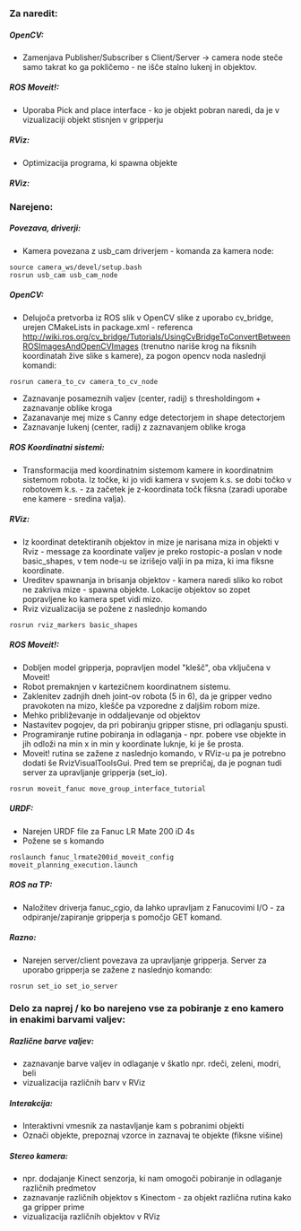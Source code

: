 ### Za naredit:
##### OpenCV:
* Zamenjava Publisher/Subscriber s Client/Server -> camera node steče samo takrat ko ga pokličemo - ne išče stalno lukenj in objektov.

##### ROS Moveit!:
* Uporaba Pick and place interface - ko je objekt pobran naredi, da je v vizualizaciji objekt stisnjen v gripperju

##### RViz:
* Optimizacija programa, ki spawna objekte

##### RViz:

### Narejeno:
##### Povezava, driverji:
* Kamera povezana z usb_cam driverjem - komanda za kamera node: 
```
source camera_ws/devel/setup.bash
rosrun usb_cam usb_cam_node
```
##### OpenCV: 
* Delujoča pretvorba iz ROS slik v OpenCV slike z uporabo cv_bridge, urejen CMakeLists in package.xml - referenca http://wiki.ros.org/cv_bridge/Tutorials/UsingCvBridgeToConvertBetweenROSImagesAndOpenCVImages (trenutno nariše krog na fiksnih koordinatah žive slike s kamere), za pogon opencv noda naslednji komandi: 
```
rosrun camera_to_cv camera_to_cv_node
``` 
* Zaznavanje posameznih valjev (center, radij) s thresholdingom + zaznavanje oblike kroga
* Zazanavanje mej mize s Canny edge detectorjem in shape detectorjem
* Zaznavanje lukenj (center, radij) z zaznavanjem oblike kroga

##### ROS Koordinatni sistemi:
* Transformacija med koordinatnim sistemom kamere in koordinatnim sistemom robota. Iz točke, ki jo vidi kamera v svojem k.s. se dobi točko v robotovem k.s. - za začetek je z-koordinata točk fiksna (zaradi uporabe ene kamere - sredina valja).

##### RViz:
* Iz koordinat detektiranih objektov in mize je narisana miza in objekti v Rviz - message za koordinate valjev je preko rostopic-a poslan v node basic_shapes, v tem node-u se izrišejo valji in pa miza, ki ima fiksne koordinate.
* Ureditev spawnanja in brisanja objektov - kamera naredi sliko ko robot ne zakriva mize - spawna objekte. Lokacije objektov so zopet popravljene ko kamera spet vidi mizo.
* Rviz vizualizacija se požene z naslednjo komando
```
rosrun rviz_markers basic_shapes
``` 

##### ROS Moveit!:
* Dobljen model gripperja, popravljen model "klešč", oba vključena v Moveit!
* Robot premaknjen v kartezičnem koordinatnem sistemu.
* Zaklenitev zadnjih dneh joint-ov robota (5 in 6), da je gripper vedno pravokoten na mizo, klešče pa vzporedne z daljšim robom mize.
* Mehko približevanje in oddaljevanje od objektov
* Nastavitev pogojev, da pri pobiranju gripper stisne, pri odlaganju spusti.
* Programiranje rutine pobiranja in odlaganja - npr. pobere vse objekte in jih odloži na min x in min y koordinate luknje, ki je še prosta.
* Moveit! rutina se zažene z naslednjo komando, v RViz-u pa je potrebno dodati še RvizVisualToolsGui. Pred tem se prepričaj, da je pognan tudi server za upravljanje gripperja (set_io).
```
rosrun moveit_fanuc move_group_interface_tutorial
```

##### URDF:
* Narejen URDF file za Fanuc LR Mate 200 iD 4s
* Požene se s komando
```
roslaunch fanuc_lrmate200id_moveit_config moveit_planning_execution.launch 
```

##### ROS na TP:
* Naložitev driverja fanuc_cgio, da lahko upravljam z Fanucovimi I/O - za odpiranje/zapiranje gripperja s pomočjo GET komand.

##### Razno:
* Narejen server/client povezava za upravljanje gripperja. Server za uporabo gripperja se zažene z naslednjo komando:
```
rosrun set_io set_io_server
```

### Delo za naprej / ko bo narejeno vse za pobiranje z eno kamero in enakimi barvami valjev:
##### Različne barve valjev:
* zaznavanje barve valjev in odlaganje v škatlo npr. rdeči, zeleni, modri, beli
* vizualizacija različnih barv v RViz
##### Interakcija:
* Interaktivni vmesnik za nastavljanje kam s pobranimi objekti
* Označi objekte, prepoznaj vzorce in zaznavaj te objekte (fiksne višine)
##### Stereo kamera:
* npr. dodajanje Kinect senzorja, ki nam omogoči pobiranje in odlaganje različnih predmetov
* zaznavanje različnih objektov s Kinectom - za objekt različna rutina kako ga gripper prime
* vizualizacija različnih objektov v RViz



